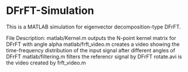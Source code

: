 # DFrFT-Simulation
This is a MATLAB simulation for eigenvector decomposition-type DFrFT.

File Description:
matlab/Kernel.m outputs the N-point kernel matrix for DFrFT with angle alpha
matlab/frft_video.m creates a video showing the time-frequency distribution of the input signal after different angles of DFrFT
matlab/filtering.m filters the referencr signal by DFrFT
rotate.avi is the video created by frft_video.m
